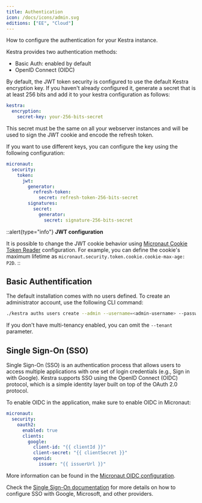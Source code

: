 ```yaml
---
title: Authentication
icon: /docs/icons/admin.svg
editions: ["EE", "Cloud"]
---
```


How to configure the authentication for your Kestra instance.

Kestra provides two authentication methods:

- Basic Auth: enabled by default
- OpenID Connect (OIDC)

By default, the JWT token security is configured to use the default Kestra encryption key. If you haven't already configured it, generate a secret that is at least 256 bits and add it to your kestra configuration as follows:

```yaml
kestra:
  encryption:
    secret-key: your-256-bits-secret
```

This secret must be the same on all your webserver instances and will be used to sign the JWT cookie and encode the refresh token.

If you want to use different keys, you can configure the key using the following configuration:

```yaml
micronaut:
  security:
    token:
      jwt:
        generator:
          refresh-token:
            secret: refresh-token-256-bits-secret
        signatures:
          secret:
            generator:
              secret: signature-256-bits-secret
```


::alert{type="info"}
**JWT configuration**

It is possible to change the JWT cookie behavior using [Micronaut Cookie Token Reader](https://micronaut-projects.github.io/micronaut-security/latest/guide/#cookieToken) configuration. For example, you can define the cookie's maximum lifetime as `micronaut.security.token.cookie.cookie-max-age: P2D`.
::

## Basic Authentification

The default installation comes with no users defined. To create an administrator account, use the following CLI command:

```bash
./kestra auths users create --admin --username=<admin-username> --password=<admin-password> --tenant=<tenant-id>
```

If you don't have multi-tenancy enabled, you can omit the `--tenant` parameter.

## Single Sign-On (SSO)

Single Sign-On (SSO) is an authentication process that allows users to access multiple applications with one set of login credentials (e.g., Sign in with Google). Kestra supports SSO using the OpenID Connect (OIDC) protocol, which is a simple identity layer built on top of the OAuth 2.0 protocol.

To enable OIDC in the application, make sure to enable OIDC in Micronaut:

```yaml
micronaut:
  security:
    oauth2:
      enabled: true
      clients:
        google:
          client-id: "{{ clientId }}"
          client-secret: "{{ clientSecret }}"
          openid:
            issuer: "{{ issuerUrl }}"
```

More information can be found in the [Micronaut OIDC configuration](https://micronaut-projects.github.io/micronaut-security/latest/guide/#openid-configuration).

Check the [Single Sign-On documentation](./sso/index.md) for more details on how to configure SSO with Google, Microsoft, and other providers.
